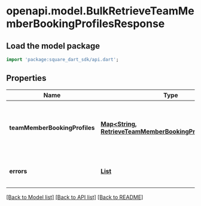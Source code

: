 # openapi.model.BulkRetrieveTeamMemberBookingProfilesResponse

## Load the model package
```dart
import 'package:square_dart_sdk/api.dart';
```

## Properties
Name | Type | Description | Notes
------------ | ------------- | ------------- | -------------
**teamMemberBookingProfiles** | [**Map<String, RetrieveTeamMemberBookingProfileResponse>**](RetrieveTeamMemberBookingProfileResponse.md) | The returned team members' booking profiles, as a map with `team_member_id` as the key and [TeamMemberBookingProfile](https://developer.squareup.com/reference/square_2023-12-13/objects/TeamMemberBookingProfile) the value. | [optional] [default to const {}]
**errors** | [**List<Error>**](Error.md) | Errors that occurred during the request. | [optional] [default to const []]

[[Back to Model list]](../README.md#documentation-for-models) [[Back to API list]](../README.md#documentation-for-api-endpoints) [[Back to README]](../README.md)


